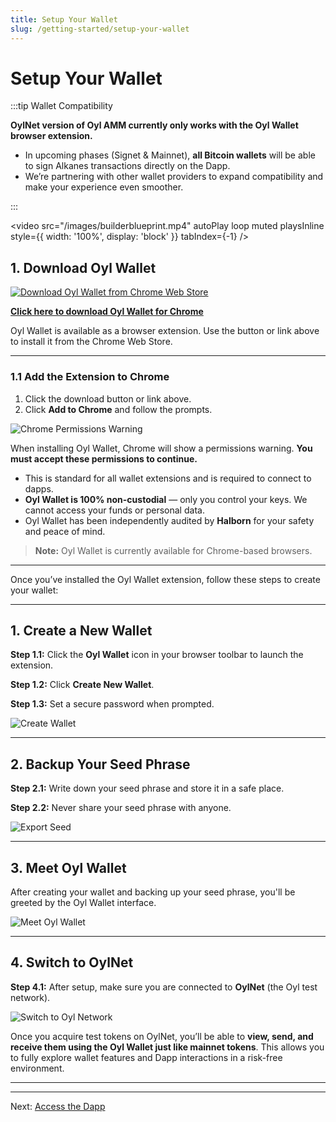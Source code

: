 ```yaml
---
title: Setup Your Wallet
slug: /getting-started/setup-your-wallet
---
```




# Setup Your Wallet

:::tip Wallet Compatibility

**OylNet version of Oyl AMM currently only works with the Oyl Wallet browser extension.**

- In upcoming phases (Signet & Mainnet), **all Bitcoin wallets** will be able to sign Alkanes transactions directly on the Dapp.
- We’re partnering with other wallet providers to expand compatibility and make your experience even smoother.

:::

<video
  src="/images/builderblueprint.mp4"
  autoPlay
  loop
  muted
  playsInline
  style={{ width: '100%', display: 'block' }}
  tabIndex={-1}
/>

## 1. Download Oyl Wallet

[![Download Oyl Wallet from Chrome Web Store](/images/Chromestore.png)](https://chromewebstore.google.com/detail/oyl-wallet-bitcoin-ordina/ilolmnhjbbggkmopnemiphomhaojndmb)

**[Click here to download Oyl Wallet for Chrome](https://chromewebstore.google.com/detail/oyl-wallet-bitcoin-ordina/ilolmnhjbbggkmopnemiphomhaojndmb)**

Oyl Wallet is available as a browser extension. Use the button or link above to install it from the Chrome Web Store.

---

### 1.1 Add the Extension to Chrome

1. Click the download button or link above.
2. Click **Add to Chrome** and follow the prompts.

![Chrome Permissions Warning](/images/chromewarning.png)

When installing Oyl Wallet, Chrome will show a permissions warning. **You must accept these permissions to continue.**

- This is standard for all wallet extensions and is required to connect to dapps.
- **Oyl Wallet is 100% non-custodial** — only you control your keys. We cannot access your funds or personal data.
- Oyl Wallet has been independently audited by **Halborn** for your safety and peace of mind.

> **Note:** Oyl Wallet is currently available for Chrome-based browsers.

---

Once you’ve installed the Oyl Wallet extension, follow these steps to create your wallet:


---

## 1. Create a New Wallet

**Step 1.1:** Click the **Oyl Wallet** icon in your browser toolbar to launch the extension.

**Step 1.2:** Click **Create New Wallet**.

**Step 1.3:** Set a secure password when prompted.

![Create Wallet](/images/createnew.png)

---

## 2. Backup Your Seed Phrase

**Step 2.1:** Write down your seed phrase and store it in a safe place.

**Step 2.2:** Never share your seed phrase with anyone.

![Export Seed](/images/exortseed.png)

---

## 3. Meet Oyl Wallet

After creating your wallet and backing up your seed phrase, you'll be greeted by the Oyl Wallet interface.

![Meet Oyl Wallet](/images/meetoylwallet.png)

---

## 4. Switch to OylNet

**Step 4.1:** After setup, make sure you are connected to **OylNet** (the Oyl test network).

![Switch to Oyl Network](/images/switchtooylnet.png)

Once you acquire test tokens on OylNet, you’ll be able to **view, send, and receive them using the Oyl Wallet just like mainnet tokens**. This allows you to fully explore wallet features and Dapp interactions in a risk-free environment.

---

---

Next: [Access the Dapp](./access-the-dapp.md)
